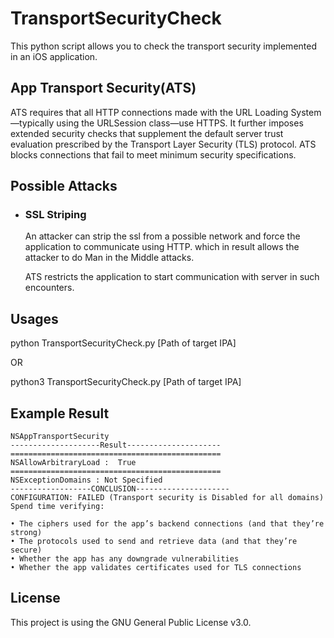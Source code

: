 # TransportSecurityCheck
This python script allows you to check the transport security implemented in an iOS application.

## App Transport Security(ATS)

ATS requires that all HTTP connections made with the URL Loading System—typically using the URLSession class—use HTTPS. It further imposes extended security checks that supplement the default server trust evaluation prescribed by the Transport Layer Security (TLS) protocol. ATS blocks connections that fail to meet minimum security specifications.

## Possible Attacks

- ### SSL Striping
  An attacker can strip the ssl from a possible network and force the application to communicate using HTTP. which in result allows the attacker to do Man in the Middle attacks.
  
  ATS restricts the application to start communication with server in such encounters.

## Usages

python TransportSecurityCheck.py [Path of target IPA]

OR

python3 TransportSecurityCheck.py [Path of target IPA]

## Example Result

    NSAppTransportSecurity
    --------------------Result---------------------
    ===============================================
    NSAllowArbitraryLoad :  True
    ===============================================
    NSExceptionDomains : Not Specified
    ------------------CONCLUSION---------------------
    CONFIGURATION: FAILED (Transport security is Disabled for all domains)
    Spend time verifying:

    • The ciphers used for the app’s backend connections (and that they’re strong)
    • The protocols used to send and retrieve data (and that they’re secure)
    • Whether the app has any downgrade vulnerabilities
    • Whether the app validates certificates used for TLS connections

## License

This project is using the GNU General Public License v3.0.
